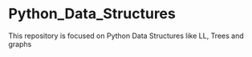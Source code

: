 # Python_Data_Structures
This repository is focused on Python Data Structures like LL, Trees and graphs
